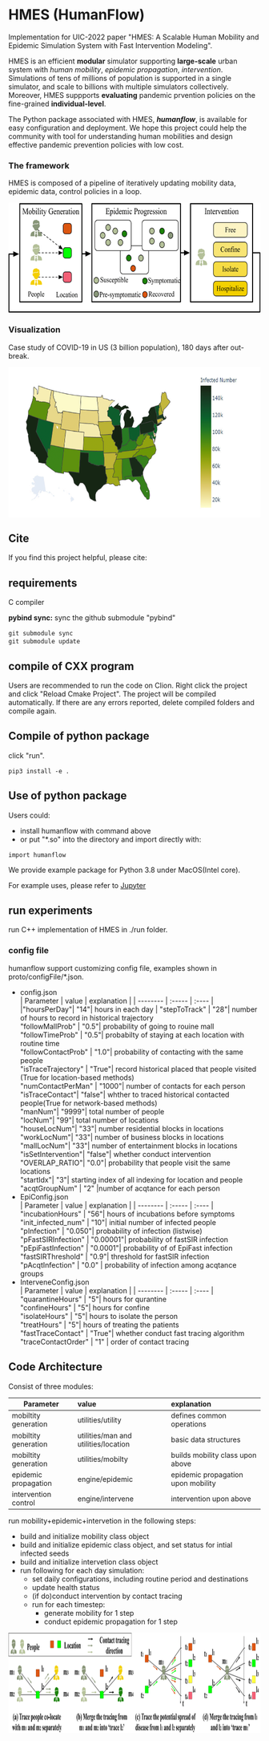 # HMES (HumanFlow)

Implementation for UIC-2022 paper "HMES: A Scalable Human Mobility and Epidemic Simulation System with Fast Intervention Modeling".

HMES is an efficient **modular** simulator supporting **large-scale** urban system with *human mobility*, *epidemic propagation*, *intervention*.    
Simulations of tens of millions of population is supported in a single simulator, and scale to billions with multiple simulators collectively.
Moreover, HMES suppports **evaluating** pandemic prvention policies on the fine-grained **individual-level**.

The Python package associated with HMES, ***humanflow***, is available for easy configuration and deployment. We hope this project could help the community with tool for understanding human mobilities and design effective pandemic prevention policies with low cost.

### The framework 
HMES is composed of a pipeline of iteratively updating mobility data, epidemic data, control policies in a loop.

<div  align="center">    
<img src="figures/framework.png" width = "550" height = "220" alt="Framework" title="Framework" align=center />
</div>


### Visualization 
Case study of COVID-19 in US (3 billion population), 180 days after out-break.

<div  align="center">    
<img src="figures/case_study.png" width = "600" height = "300" alt="Case Study" align=center />
</div>

## Cite

If you find this project helpful, please cite:


## requirements
C compiler

**pybind sync:** sync the github submodule "pybind"

```
git submodule sync    
git submodule update    
```

## compile of CXX program    
Users are recommended to run the code on Clion. Right click the project and click "Reload Cmake Project". The project will be compiled automatically. If there are any errors reported, delete compiled folders and compile again.

## Compile of python package

click "run".

```
pip3 install -e .
```

## Use of python package
Users could:
- install humanflow with command above
- or put "*.so" into the directory and import directly with:

```
import humanflow
```
We provide example package for Python 3.8 under MacOS(Intel core).


For example uses, please refer to [Jupyter](tests/python/example.ipynb)


## run experiments

run C++ implementation of HMES in ./run folder.

### config file

humanflow support customizing config file, examples shown in proto/configFile/*.json.

- config.json    
   | Parameter        | value    |  explanation  |
    | --------   | :-----   | :---- |
   |"hoursPerDay"|   "14"|  hours in each day    |
   "stepToTrack" |  "28"|  number of hours to record in historical trajectory    
   "followMallProb" | "0.5"| probability of going to rouine mall    
   "followTimeProb" |  "0.5"| probabilty of staying at each location with routine time    
   "followContactProb" | "1.0"| probability of contacting with the same people    
   "isTraceTrajectory" |  "True"| record historical placed that people visited (True for location-based methods)    
   "numContactPerMan"  |  "1000"| number of contacts for each person    
   "isTraceContact"|  "false"| whther to traced historical contacted people(True for network-based methods)    
  "manNum"|  "9999"|  total number of people    
    "locNum"| "99"| total number of locations    
    "houseLocNum"| "33"| number residential blocks in locations    
    "workLocNum"| "33"| number of business blocks in locations    
    "mallLocNum"| "33"| number of entertainment blocks in locations    
   "isSetIntervention"|  "false"| whether conduct intervention    
   "OVERLAP_RATIO"|  "0.0"| probability that people visit the same locations    
   "startIdx"| "3"| starting index of all indexing for location and people    
   "acqtGroupNum" | "2" |number of acqtance for each person     
- EpiConfig.json    
   | Parameter        | value    |  explanation  |
    | --------   | :-----   | :---- |
    "incubationHours" | "56"| hours of incubations before symptoms     
  "init_infected_num" | "10"| initial number of infected people    
  "pInfection" | "0.050"| probability of infection (listwise)    
  "pFastSIRInfection" | "0.00001"| probability of fastSIR infection    
  "pEpiFastInfection" | "0.0001"| probability of of EpiFast infection    
  "fastSIRThreshold" | "0.9"| threshold for fastSIR infection    
  "pAcqtInfection" | "0.0" | probability of infection among acqtance groups    
- InterveneConfig.json    
   | Parameter        | value    |  explanation  |
    | --------   | :-----   | :---- |
  "quarantineHours" | "5"| hours for qurantine    
  "confineHours" | "5"| hours for confine     
  "isolateHours" | "5"| hours to isolate the person    
  "treatHours" | "5"| hours of treating the patients    
  "fastTraceContact" | "True"| whether conduct fast tracing algorithm    
  "traceContactOrder" | "1" | order of contact tracing    

## Code Architecture

Consist of three modules:

  | Parameter        | value    |  explanation  |
  | --------   | :-----   | :---- |
  |mobiltity generation | utilities/utility| defines common operations
  |mobiltity generation | utilities/man and utilities/location| basic data structures
  |mobiltity generation | utilities/mobilty| builds mobility class upon above
  |epidemic propagation | engine/epidemic| epidemic propagation upon mobility
  |intervention control | engine/intervene| intervention upon above

run mobility+epidemic+intervetion in the following steps:

- build and initialize mobility class object
- build and initialize epidemic class object, and set status for intial infected seeds
- build and initialize intervetion class object
- run following for each day simulation:
    - set daily configurations, including routine period and destinations
    * update health status
    * (if do)conduct intervention by contact tracing
    * run for each timestep:
      + generate mobility for 1 step
      + conduct epidemic propagation for 1 step    

<div  align="center">    
<img src="figures/fast_contact_tracing.png" width = "1000" height = "200" alt="Tracing" align=center />
</div>



